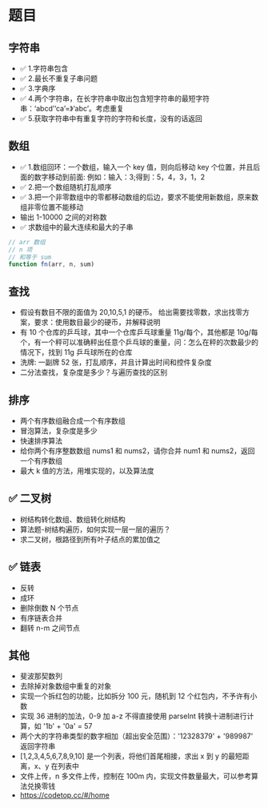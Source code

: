 # 题目

## 字符串

- ✅ 1.字符串包含
- ✅ 2.最长不重复子串问题
- ✅ 3.字典序
- ✅ 4.两个字符串，在长字符串中取出包含短字符串的最短字符串：‘abcd’‘ca’=》‘abc’。考虑重复
- ✅ 5.获取字符串中有重复字符的字符和长度，没有的话返回

## 数组

- ✅ 1.数组回环：一个数组，输入一个 key 值，则向后移动 key 个位置，并且后面的数字移动到前面: 例如：输入：3;得到：5，4，3，1，2
- ✅ 2.把一个数组随机打乱顺序
- ✅ 3.把一个非零数组中的零都移动数组的后边，要求不能使用新数组，原来数组非零位置不能移动
- 输出 1-10000 之间的对称数
- ✅ 求数组中的最大连续和最大的子串

```js
// arr 数组
// n 项
// 和等于 sum
function fn(arr, n, sum)
```

## 查找

- 假设有数目不限的面值为 20,10,5,1 的硬币。 给出需要找零数，求出找零方案，要求：使用数目最少的硬币，并解释说明
- 有 10 个仓库的乒乓球，其中一个仓库乒乓球重量 11g/每个，其他都是 10g/每个，有一个秤可以准确秤出任意个乒乓球的重量，问：怎么在秤的次数最少的情况下，找到 11g 乒乓球所在的仓库
- 洗牌: 一副牌 52 张，打乱顺序，并且计算出时间和控件复杂度
- 二分法查找，复杂度是多少？与遍历查找的区别

## 排序

- 两个有序数组融合成一个有序数组
- 冒泡算法，复杂度是多少
- 快速排序算法
- 给你两个有序整数数组 nums1 和 nums2，请你合并 num1 和 nums2，返回一个有序数组
- 最大 k 值的方法，用堆实现的，以及算法度

## ✅ 二叉树

- 树结构转化数组、数组转化树结构
- 算法题-树结构遍历，如何实现一层一层的遍历？
- 求二叉树，根路径到所有叶子结点的累加值之

## ✅ 链表

- 反转
- 成环
- 删除倒数 N 个节点
- 有序链表合并
- 翻转 n-m 之间节点

## 其他

- 斐波那契数列
- 去除掉对象数组中重复的对象
- 实现一个拆红包的功能，比如拆分 100 元，随机到 12 个红包内，不予许有小数
- 实现 36 进制的加法，0-9 加 a-z 不得直接使用 parseInt 转换十进制进行计算，如 '1b' + '0a' = 57
- 两个大的字符串类型的数字相加（超出安全范围）：'12328379' + '989987' 返回字符串
- [1,2,3,4,5,6,7,8,9,10] 是一个列表，将他们首尾相接，求出 x 到 y 的最短距离，x、y 在列表中
- 文件上传，n 多文件上传，控制在 100m 内，实现文件数量最大，可以参考算法兑换零钱
- https://codetop.cc/#/home
